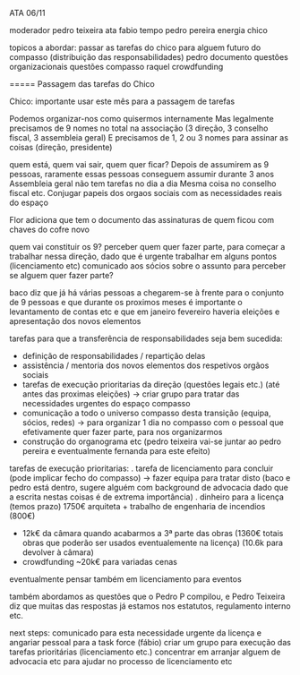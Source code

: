 ATA 06/11
 
moderador pedro teixeira
ata fabio
tempo pedro pereira
energia chico
 
 
topicos a abordar:
passar as tarefas do chico para alguem
futuro do compasso (distribuição das responsabilidades)
pedro documento questões organizacionais
questões compasso raquel crowdfunding
 
 
=====
Passagem das tarefas do Chico
 
Chico: importante usar este mês para a passagem de tarefas
 
Podemos  organizar-nos como quisermos internamente
Mas legalmente precisamos de 9 nomes no total na associação (3 direção, 3 conselho fiscal, 3 assembleia geral)
E precisamos de 1, 2 ou 3 nomes para assinar as coisas (direção, presidente)
 
 
quem está, quem vai sair, quem quer ficar?
Depois de assumirem as 9 pessoas, raramente essas pessoas conseguem assumir durante 3 anos
Assembleia geral não tem tarefas no dia a dia
Mesma coisa no conselho fiscal etc.
Conjugar papeis dos orgaos sociais com as necessidades reais do espaço
 
Flor adiciona que tem o documento das assinaturas de quem ficou com chaves do cofre novo
 
 
quem vai constituir os 9? perceber quem quer fazer parte, para começar a trabalhar nessa direção, dado que é urgente trabalhar em alguns pontos (licenciamento etc)
comunicado aos sócios sobre o assunto para perceber se alguem quer fazer parte?
 
baco diz que já há várias pessoas a chegarem-se à frente para o conjunto de 9 pessoas
e que durante os proximos meses é importante o levantamento de contas etc
e que em janeiro fevereiro haveria eleições e apresentação dos novos elementos
 
tarefas para que a transferência de responsabilidades seja bem sucedida:
- definição de responsabilidades / repartição delas
- assistência / mentoria dos novos elementos dos respetivos orgãos sociais
- tarefas de execução prioritarias da direção (questões legais etc.) (até antes das proximas eleições) -> criar grupo para tratar das necessidades urgentes do espaço compasso
- comunicação a todo o universo compasso desta transição (equipa, sócios, redes) -> para organizar 1 dia no compasso com o pessoal que efetivamente quer fazer parte, para nos organizarmos
- construção do organograma etc (pedro teixeira vai-se juntar ao pedro pereira e eventualmente fernanda para este efeito)
 
tarefas de execução prioritarias:
. tarefa de licenciamento para concluir (pode implicar fecho do compasso) -> fazer equipa para tratar disto (baco e pedro está dentro, sugere alguém com background de advocacia dado que a escrita nestas coisas é de extrema importância) 
. dinheiro para a licença (temos prazo) 1750€ arquiteta + trabalho de engenharia de incendios (800€)
 
- 12k€ da câmara quando acabarmos a 3ª parte das obras (1360€ totais obras que poderão ser usados eventualemente na licença) (10.6k para devolver à câmara)
- crowdfunding ~20k€ para variadas cenas
 
eventualmente pensar também em licenciamento para eventos
 
também abordamos as questões que o Pedro P compilou, e Pedro Teixeira diz que muitas das respostas já estamos nos estatutos, regulamento interno etc.
 
next steps:
comunicado para esta necessidade urgente da licença e angariar pessoal para a task force (fábio)
criar um grupo para execução das tarefas prioritárias (licenciamento etc.)
concentrar em arranjar alguem de advocacia etc para ajudar no processo de licenciamento etc



